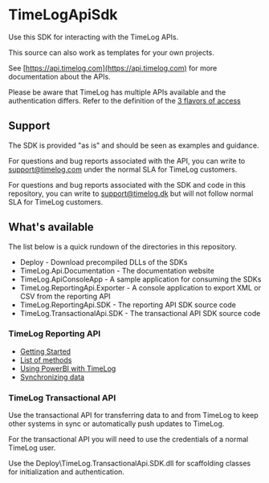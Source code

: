 # TimeLogApiSdk

Use this SDK for interacting with the TimeLog APIs. 

This source can also work as templates for your own projects. 

See [https://api.timelog.com](https://api.timelog.com) for more documentation about the APIs.

Please be aware that TimeLog has multiple APIs available and the authentication differs. 
Refer to the definition of the [3 flavors of access](https://api.timelog.com#3-flavor-of-access)

## Support

The SDK is provided "as is" and should be seen as examples and guidance.

For questions and bug reports associated with the API, you can write to support@timelog.com under the normal SLA for TimeLog customers.

For questions and bug reports associated with the SDK and code in this repository, you can write to support@timelog.dk but will not follow normal SLA for TimeLog customers.

## What's available

The list below is a quick rundown of the directories in this repository.

- Deploy - Download precompiled DLLs of the SDKs
- TimeLog.Api.Documentation - The documentation website
- TimeLog.ApiConsoleApp - A sample application for consuming the SDKs
- TimeLog.ReportingApi.Exporter - A console application to export XML or CSV from the reporting API
- TimeLog.ReportingApi.SDK - The reporting API SDK source code
- TimeLog.TransactionalApi.SDK - The transactional API SDK source code

### TimeLog Reporting API

- [Getting Started](https://api.timelog.com/reporting/gettingstarted)
- [List of methods](https://api.timelog.com/reporting/methods)
- [Using PowerBI with TimeLog](https://api.timelog.com/reporting/powerbi)
- [Synchronizing data](https://api.timelog.com/reporting/synchronizingdata)

### TimeLog Transactional API

Use the transactional API for transferring data to and from TimeLog to keep other systems in sync or automatically push updates to TimeLog.

For the transactional API you will need to use the credentials of a normal TimeLog user.

Use the Deploy\TimeLog.TransactionalApi.SDK.dll for scaffolding classes for initialization and authentication.
